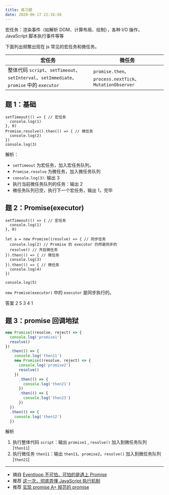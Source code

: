 ```yaml
---
title: 练习题
date: 2020-06-17 22:16:58
---
```


宏任务：渲染事件（如解析 DOM、计算布局、绘制），各种 I/O 操作，JavaScript 脚本执行事件等等

下面列出频繁出现在 js 常见的宏任务和微任务。

| 宏任务                                                                                     | 微任务                                                 |
| ------------------------------------------------------------------------------------------ | ------------------------------------------------------ |
| 整体代码 `script`、`setTimeout`、`setInterval`、`setImmediate`、 `promise` 中的 `executor` | `promise.then`、`process.nextTick`、`MutationObserver` |

## 题 1：基础

```JS
setTimeout(() => { // 宏任务
  console.log(1)
}, 0)
Promise.resolve().then(() => { // 微任务
  console.log(2)
})
console.log(3)
```

解析：

- `setTimeout` 为宏任务，加入宏任务队列。
- `Promise.resolve` 为微任务，加入微任务队列
- `console.log(3)`: 输出 3
- 执行当前微任务队列的任务：输出 2
- 微任务队列已空，执行下一个宏任务，输出 1，完毕

## 题 2：Promise(executor)

```JS
setTimeout(() => { // 宏任务
  console.log(1)
}, 0)

let a = new Promise((resolve) => { // 同步任务
  console.log(2) // Promise 的 executor 仍然是同步的
  resolve() // 开启微任务
}).then(() => { // 微任务
  console.log(3)
}).then(() => { // 微任务
  console.log(4)
})

console.log(5)
```

`new Promise(executor)` 中的 `executor` 是同步执行的。

答案 2 5 3 4 1

## 题 3：promise 回调地狱

```js
new Promise((resolve, reject) => {
  console.log('promise1')
  resolve()
})
  .then(() => {
    console.log('then11')
    new Promise((resolve, reject) => {
      console.log('promise2')
      resolve()
    })
      .then(() => {
        console.log('then21')
      })
      .then(() => {
        console.log('then23')
      })
  })
  .then(() => {
    console.log('then12')
  })
```

解析

1. 执行整体代码 `script`：输出 `promise1` , `resolve()` 加入到微任务队列 [`then11`]
2. 执行微任务 `then11`：输出 `then11`、`promise2`，`resolve()` 加入到微任务队列 [`then21`]

---

- 摘自 [Eventloop 不可怕，可怕的是遇上 Promise](https://juejin.im/post/5c9a43175188252d876e5903)
- 推荐 [这一次，彻底弄懂 JavaScript 执行机制](https://juejin.im/post/59e85eebf265da430d571f89)
- 推荐 [实现 promise A+ 规范的 promise](https://github.com/alvin0216/my-promise)
